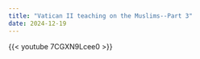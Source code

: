 ```yaml
---
title: "Vatican II teaching on the Muslims--Part 3"
date: 2024-12-19
---
```


{{< youtube 7CGXN9Lcee0 >}}

